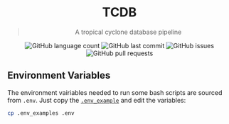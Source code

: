 <div
    align="center"
>

# TCDB 
> A tropical cyclone database pipeline
<!-- Badges -->
![GitHub language count](https://img.shields.io/github/languages/count/jjm0022/tcdb?style=plastic)
![GitHub last commit](https://img.shields.io/github/last-commit/jjm0022/tcdb)
![GitHub issues](https://img.shields.io/github/issues/jjm0022/tcdb)
![GitHub pull requests](https://img.shields.io/github/issues-pr/jjm0022/tcdb)
<!-- (Badges) -->
</div>

## Environment Variables
The environment vairiables needed to run some bash scripts are sourced from `.env`. Just copy the [`.env_example`](https://github.com/jjm0022/tcdb/blob/main/.env_example) and edit the variables:

```bash
cp .env_examples .env
```